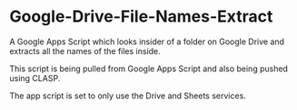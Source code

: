 # Google-Drive-File-Names-Extract

A Google Apps Script which looks insider of a folder on Google Drive and extracts all the names of the files inside.

This script is being pulled from Google Apps Script and also being pushed using CLASP.

The app script is set to only use the Drive and Sheets services.
